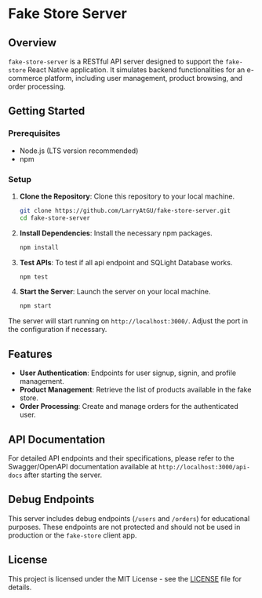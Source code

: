 # Fake Store Server

## Overview

`fake-store-server` is a RESTful API server designed to support the `fake-store` React Native application. It simulates backend functionalities for an e-commerce platform, including user management, product browsing, and order processing.

## Getting Started

### Prerequisites

- Node.js (LTS version recommended)
- npm

### Setup

1. **Clone the Repository**: Clone this repository to your local machine.

   ```bash
   git clone https://github.com/LarryAtGU/fake-store-server.git
   cd fake-store-server
   ```

2. **Install Dependencies**: Install the necessary npm packages.

   ```bash
   npm install
   ```

3. **Test APIs**: To test if all api endpoint and SQLight Database works.

   ```bash
   npm test
   ```

4. **Start the Server**: Launch the server on your local machine.

   ```bash
   npm start
   ```

The server will start running on `http://localhost:3000/`. Adjust the port in the configuration if necessary.

## Features

- **User Authentication**: Endpoints for user signup, signin, and profile management.
- **Product Management**: Retrieve the list of products available in the fake store.
- **Order Processing**: Create and manage orders for the authenticated user.

## API Documentation

For detailed API endpoints and their specifications, please refer to the Swagger/OpenAPI documentation available at `http://localhost:3000/api-docs` after starting the server.

## Debug Endpoints

This server includes debug endpoints (`/users` and `/orders`) for educational purposes. These endpoints are not protected and should not be used in production or the `fake-store` client app.

## License

This project is licensed under the MIT License - see the [LICENSE](./LICENSE) file for details.
